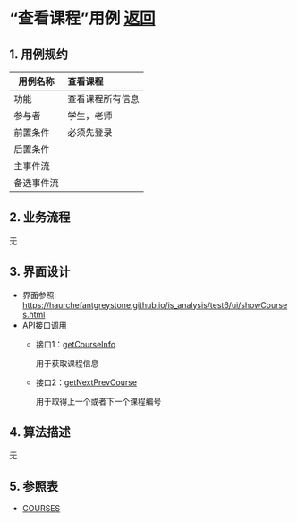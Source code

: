﻿<!-- markdownlint-disable MD033-->
<!-- 禁止MD033类型的警告 https://www.npmjs.com/package/markdownlint -->

# “查看课程”用例 [返回](../README.md)
## 1. 用例规约

|用例名称|查看课程|
|-------|:-------------|
|功能|查看课程所有信息|
|参与者|学生，老师|
|前置条件|必须先登录|
|后置条件| |
|主事件流| |
|备选事件流| |

## 2. 业务流程
无

## 3. 界面设计
- 界面参照: https://haurchefantgreystone.github.io/is_analysis/test6/ui/showCourses.html
- API接口调用
    - 接口1：[getCourseInfo](../接口/getCourseInfo.md)

       用于获取课程信息

    - 接口2：[getNextPrevCourse](../接口/getNextPrevCourse.md)
        
        用于取得上一个或者下一个课程编号

## 4. 算法描述
无
    
## 5. 参照表
- [COURSES](../数据库设计.md/#COURSES)
